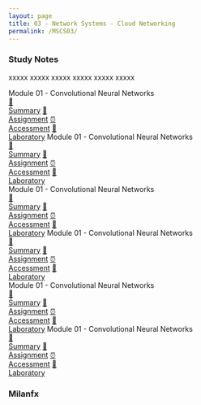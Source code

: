 ```yaml
---
layout: page
title: 03 - Network Systems - Cloud Networking
permalink: /MSCS03/
---
```


<h3>Study Notes</h3>

xxxxx xxxxx xxxxx xxxxx xxxxx xxxxx

<div>
  <span class="btn spec1"><span class="btn spec2">Module 01 - Convolutional Neural Networks</span>
  <br>
  <a href="/02-MSCS/MSCS01/M1/" class="btn icon1">📝<br>Summary</a>
  <a href="/02-MSCS/MSCS01/M1/" class="btn icon2">📖<br>Assignment</a>
  <a href="/02-MSCS/MSCS01/M1/" class="btn icon3">⏰<br>Accessment</a>
  <a href="/02-MSCS/MSCS01/M1/" class="btn icon4">📂<br>Laboratory</a>
  </span>
  <span class="btn spec1"><span class="btn spec2">Module 01 - Convolutional Neural Networks</span>
  <br>
  <a href="/02-MSCS/MSCS01/M1/" class="btn icon1">📝<br>Summary</a>
  <a href="/02-MSCS/MSCS01/M1/" class="btn icon2">📖<br>Assignment</a>
  <a href="/02-MSCS/MSCS01/M1/" class="btn icon3">⏰<br>Accessment</a>
  <a href="/02-MSCS/MSCS01/M1/" class="btn icon4">📂<br>Laboratory</a>
  </span>
</div>

<div>
  <span class="btn spec1"><span class="btn spec2">Module 01 - Convolutional Neural Networks</span>
  <br>
  <a href="/02-MSCS/MSCS01/M1/" class="btn icon1">📝<br>Summary</a>
  <a href="/02-MSCS/MSCS01/M1/" class="btn icon2">📖<br>Assignment</a>
  <a href="/02-MSCS/MSCS01/M1/" class="btn icon3">⏰<br>Accessment</a>
  <a href="/02-MSCS/MSCS01/M1/" class="btn icon4">📂<br>Laboratory</a>
  </span>
  <span class="btn spec1"><span class="btn spec2">Module 01 - Convolutional Neural Networks</span>
  <br>
  <a href="/02-MSCS/MSCS01/M1/" class="btn icon1">📝<br>Summary</a>
  <a href="/02-MSCS/MSCS01/M1/" class="btn icon2">📖<br>Assignment</a>
  <a href="/02-MSCS/MSCS01/M1/" class="btn icon3">⏰<br>Accessment</a>
  <a href="/02-MSCS/MSCS01/M1/" class="btn icon4">📂<br>Laboratory</a>
  </span>
</div>

<div>
  <span class="btn spec1"><span class="btn spec2">Module 01 - Convolutional Neural Networks</span>
  <br>
  <a href="/02-MSCS/MSCS01/M1/" class="btn icon1">📝<br>Summary</a>
  <a href="/02-MSCS/MSCS01/M1/" class="btn icon2">📖<br>Assignment</a>
  <a href="/02-MSCS/MSCS01/M1/" class="btn icon3">⏰<br>Accessment</a>
  <a href="/02-MSCS/MSCS01/M1/" class="btn icon4">📂<br>Laboratory</a>
  </span>
  <span class="btn spec1"><span class="btn spec2">Module 01 - Convolutional Neural Networks</span>
  <br>
  <a href="/02-MSCS/MSCS01/M1/" class="btn icon1">📝<br>Summary</a>
  <a href="/02-MSCS/MSCS01/M1/" class="btn icon2">📖<br>Assignment</a>
  <a href="/02-MSCS/MSCS01/M1/" class="btn icon3">⏰<br>Accessment</a>
  <a href="/02-MSCS/MSCS01/M1/" class="btn icon4">📂<br>Laboratory</a>
  </span>
</div>

<h3>Milanfx</h3>
